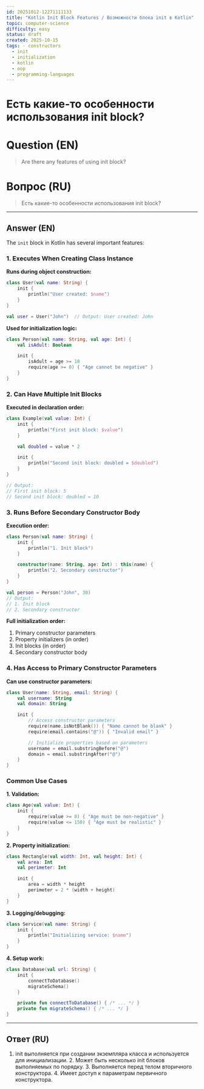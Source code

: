 ```yaml
---
id: 20251012-12271111133
title: "Kotlin Init Block Features / Возможности блока init в Kotlin"
topic: computer-science
difficulty: easy
status: draft
created: 2025-10-15
tags: - constructors
  - init
  - initialization
  - kotlin
  - oop
  - programming-languages
---
```

# Есть какие-то особенности использования init block?

# Question (EN)
> Are there any features of using init block?

# Вопрос (RU)
> Есть какие-то особенности использования init block?

---

## Answer (EN)

The `init` block in Kotlin has several important features:

### 1. Executes When Creating Class Instance

**Runs during object construction:**
```kotlin
class User(val name: String) {
    init {
        println("User created: $name")
    }
}

val user = User("John")  // Output: User created: John
```

**Used for initialization logic:**
```kotlin
class Person(val name: String, val age: Int) {
    val isAdult: Boolean

    init {
        isAdult = age >= 18
        require(age >= 0) { "Age cannot be negative" }
    }
}
```

### 2. Can Have Multiple Init Blocks

**Executed in declaration order:**
```kotlin
class Example(val value: Int) {
    init {
        println("First init block: $value")
    }

    val doubled = value * 2

    init {
        println("Second init block: doubled = $doubled")
    }
}

// Output:
// First init block: 5
// Second init block: doubled = 10
```

### 3. Runs Before Secondary Constructor Body

**Execution order:**
```kotlin
class Person(val name: String) {
    init {
        println("1. Init block")
    }

    constructor(name: String, age: Int) : this(name) {
        println("2. Secondary constructor")
    }
}

val person = Person("John", 30)
// Output:
// 1. Init block
// 2. Secondary constructor
```

**Full initialization order:**
1. Primary constructor parameters
2. Property initializers (in order)
3. Init blocks (in order)
4. Secondary constructor body

### 4. Has Access to Primary Constructor Parameters

**Can use constructor parameters:**
```kotlin
class User(name: String, email: String) {
    val username: String
    val domain: String

    init {
        // Access constructor parameters
        require(name.isNotBlank()) { "Name cannot be blank" }
        require(email.contains("@")) { "Invalid email" }

        // Initialize properties based on parameters
        username = email.substringBefore("@")
        domain = email.substringAfter("@")
    }
}
```

### Common Use Cases

**1. Validation:**
```kotlin
class Age(val value: Int) {
    init {
        require(value >= 0) { "Age must be non-negative" }
        require(value <= 150) { "Age must be realistic" }
    }
}
```

**2. Property initialization:**
```kotlin
class Rectangle(val width: Int, val height: Int) {
    val area: Int
    val perimeter: Int

    init {
        area = width * height
        perimeter = 2 * (width + height)
    }
}
```

**3. Logging/debugging:**
```kotlin
class Service(val name: String) {
    init {
        println("Initializing service: $name")
    }
}
```

**4. Setup work:**
```kotlin
class Database(val url: String) {
    init {
        connectToDatabase()
        migrateSchema()
    }

    private fun connectToDatabase() { /* ... */ }
    private fun migrateSchema() { /* ... */ }
}
```

---

## Ответ (RU)

1. init выполняется при создании экземпляра класса и используется для инициализации. 2. Может быть несколько init блоков выполняемых по порядку. 3. Выполняется перед телом вторичного конструктора. 4. Имеет доступ к параметрам первичного конструктора.

